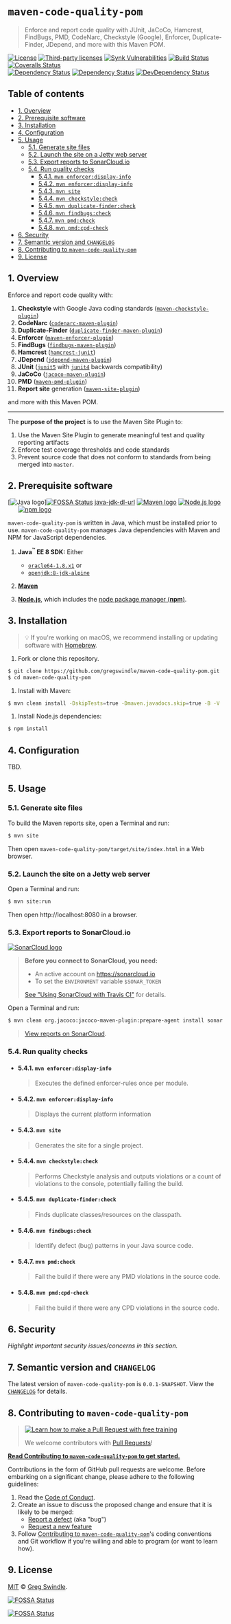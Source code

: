 # `maven-code-quality-pom`
> Enforce and report code quality with JUnit, JaCoCo, Hamcrest, FindBugs, PMD, CodeNarc, Checkstyle (Google), Enforcer, Duplicate-Finder, JDepend, and more with this Maven POM.

[![License][license-badge-image]][license-url]
[![Third-party licenses][fossa-shield-badge]][fossa-shield-url]
[![Synk Vulnerabilities][snyk-vulnerabilities-badge-image]][snyk-vulnerabilities-url]
[![Build Status][travis-image]][travis-url]
[![Coveralls Status][coveralls-image]][coveralls-url]<br>
[![Dependency Status][dependencyci-badge-image]][dependencyci-url]
[![Dependency Status][depstat-image]][depstat-url]
[![DevDependency Status][depstat-dev-image]][depstat-dev-url]

## Table of contents
<!-- ⛔️ AUTO-GENERATED-CONTENT:START (TOC:excludeText=Table of contents) -->
- [1. Overview](#1-overview)
- [2. Prerequisite software](#2-prerequisite-software)
- [3. Installation](#3-installation)
- [4. Configuration](#4-configuration)
- [5. Usage](#5-usage)
  * [5.1. Generate site files](#51-generate-site-files)
  * [5.2. Launch the site on a Jetty web server](#52-launch-the-site-on-a-jetty-web-server)
  * [5.3. Export reports to SonarCloud.io](#53-export-reports-to-sonarcloudio)
  * [5.4. Run quality checks](#54-run-quality-checks)
    + [5.4.1. `mvn enforcer:display-info`](#541-mvn-enforcerdisplay-info)
    + [5.4.2. `mvn enforcer:display-info`](#542-mvn-enforcerdisplay-info)
    + [5.4.3. `mvn site`](#543-mvn-site)
    + [5.4.4. `mvn checkstyle:check`](#544-mvn-checkstylecheck)
    + [5.4.5. `mvn duplicate-finder:check`](#545-mvn-duplicate-findercheck)
    + [5.4.6. `mvn findbugs:check`](#546-mvn-findbugscheck)
    + [5.4.7. `mvn pmd:check`](#547-mvn-pmdcheck)
    + [5.4.8. `mvn pmd:cpd-check`](#548-mvn-pmdcpd-check)
- [6. Security](#6-security)
- [7. Semantic version and `CHANGELOG`](#7-semantic-version-and-changelog)
- [8. Contributing to `maven-code-quality-pom`](#8-contributing-to-maven-code-quality-pom)
- [9. License](#9-license)
<!-- ⛔️ AUTO-GENERATED-CONTENT:END -->


## 1. Overview

Enforce and report code quality with:

  1. **Checkstyle** with Google Java coding standards ([`maven-checkstyle-plugin`](http://maven.apache.org/plugins/maven-checkstyle-plugin/))
  1. **CodeNarc** ([`codenarc-maven-plugin`](http://mojo.codehaus.org/codenarc-maven-plugin))
  1. **Duplicate-Finder** ([`duplicate-finder-maven-plugin`](https://github.com/basepom/duplicate-finder-maven-plugin))
  1. **Enforcer** ([`maven-enforcer-plugin`](http://maven.apache.org/enforcer/maven-enforcer-plugin/))
  1. **FindBugs** ([`findbugs-maven-plugin`](http://gleclaire.github.io/findbugs-maven-plugin/))
  1. **Hamcrest** ([`hamcrest-junit`](https://github.com/hamcrest/hamcrest-junit))
  1. **JDepend** ([`jdepend-maven-plugin`](http://mojo.codehaus.org/jdepend-maven-plugin))
  1. **JUnit** ([`junit5`](http://junit.org/junit5/) with [`junit4`](http://junit.org/junit4/) backwards compatibility)
  1. **JaCoCo** ([`jacoco-maven-plugin`](http://www.eclemma.org/jacoco/trunk/doc/maven.html))
  1. **PMD** ([`maven-pmd-plugin`](https://maven.apache.org/plugins/maven-pmd-plugin/))
  1. **Report site** generation ([`maven-site-plugin`](https://maven.apache.org/plugins/maven-site-plugin/))

and more with this Maven POM.

---

The **purpose of the project** is to use the Maven Site Plugin to:

  1. Use the Maven Site Plugin to generate meaningful test and quality reporting artifacts
  2. Enforce test coverage thresholds and code standards
  3. Prevent source code that does not conform to standards from being merged into `master`.

## 2. Prerequisite software

[![Java logo](./docs/img/icon-java-logo.png)][![FOSSA Status](https://app.fossa.io/api/projects/git%2Bgithub.com%2Fgregswindle%2Fmaven-code-quality-pom.svg?type=shield)](https://app.fossa.io/projects/git%2Bgithub.com%2Fgregswindle%2Fmaven-code-quality-pom?ref=badge_shield)
[java-jdk-dl-url]
[![Maven logo](./docs/img/icon-maven-logo.png)][maven-url]
[![Node.js logo](./docs/img/icons8/icon-nodejs-96.png)][nodejs-url]&nbsp;&nbsp;&nbsp;&nbsp;&nbsp;
[![npm logo][npm-logo]][npmjs-url]

`maven-code-quality-pom` is written in Java, which must be installed prior to use. `maven-code-quality-pom` manages Java dependencies with Maven and NPM for JavaScript dependencies.

 1. **Java<sup>:tm:</sup> EE 8 SDK:** Either
    * [`oracle64-1.8.x1`][java-jdk-dl-url] or
    * [`openjdk:8-jdk-alpine`](https://github.com/docker-library/openjdk/blob/b4f29ba829765552239bd18f272fcdaf09eca259/8-jdk/alpine/Dockerfile)

 1. [**Maven**][maven-dl-url]
 1. [**Node.js**][nodejs-url], which includes the [node package manager (**npm**)][npmjs-url].


## 3. Installation
> :bulb: If you're working on macOS, we recommend installing or updating software with [Homebrew](https://brew.sh/).

  1. Fork or clone this repository.

  ```bash
  $ git clone https://github.com/gregswindle/maven-code-quality-pom.git
  $ cd maven-code-quality-pom
  ```

  1. Install with Maven:

  ```bash
  $ mvn clean install -DskipTests=true -Dmaven.javadocs.skip=true -B -V
  ```

  1. Install Node.js dependencies:

  ```bash
  $ npm install
  ```

## 4. Configuration

TBD.

## 5. Usage

### 5.1. Generate site files

To build the Maven reports site, open a Terminal and run:

```bash
$ mvn site
```

Then open `maven-code-quality-pom/target/site/index.html` in a Web browser.

### 5.2. Launch the site on a Jetty web server

Open a Terminal and run:

```bash
$ mvn site:run
```

Then open http://localhost:8080 in a browser.

### 5.3. Export reports to SonarCloud.io
[![SonarCloud logo][sonar-cloud-icon]][sonar-cloud-url]

> **Before you connect to SonarCloud, you need:**
>
>  * An active account on https://sonarcloud.io
>  * To set the `ENVIRONMENT` variable `$SONAR_TOKEN`
>
> [See "Using SonarCloud with Travis CI"](https://docs.travis-ci.com/user/sonarcloud) for details.

Open a Terminal and run:

```bash
$ mvn clean org.jacoco:jacoco-maven-plugin:prepare-agent install sonar:sonar
```

> [View reports on SonarCloud](https://sonarcloud.io/dashboard?id=gregswindle-github).

### 5.4. Run quality checks

  * #### 5.4.1. `mvn enforcer:display-info`

    > Executes the defined enforcer-rules once per module.


  * #### 5.4.2. `mvn enforcer:display-info`

    > Displays the current platform information

  * #### 5.4.3. `mvn site`

    > Generates the site for a single project.

  * #### 5.4.4. `mvn checkstyle:check`

    > Performs Checkstyle analysis and outputs violations or a count of violations to the console, potentially failing the build.

  * #### 5.4.5. `mvn duplicate-finder:check`

    > Finds duplicate classes/resources on the classpath.


  * #### 5.4.6. `mvn findbugs:check`

    > Identify defect (bug) patterns in your Java source code.

  * #### 5.4.7. `mvn pmd:check`

    > Fail the build if there were any PMD violations in the source code.


  * #### 5.4.8. `mvn pmd:cpd-check`

    > Fail the build if there were any CPD violations in the source code.


## 6. Security

_Highlight important security issues/concerns in this section._

## 7. Semantic version and `CHANGELOG`

The latest version of `maven-code-quality-pom` is `0.0.1-SNAPSHOT`. View the [`CHANGELOG`][changelog-url] for details.

## 8. Contributing to `maven-code-quality-pom`
> [![Learn how to make a Pull Request with free training][prs-welcome-badge-image]][prs-welcome-url]
>
> We welcome contributors with [Pull Requests][prs-welcome-url]!

**[Read Contributing to `maven-code-quality-pom` to get started.][contributing-url]**

Contributions in the form of GitHub pull requests are welcome. Before embarking on a significant change, please adhere to the following guidelines:

  1. Read the [Code of Conduct][code-of-conduct-url].
  1. Create an issue to discuss the proposed change and ensure that it is likely to be merged:
      * [Report a defect][issues-new-defect-url] (aka "bug")
      * [Request a new feature][issues-new-feat-url]
  1. Follow [Contributing to `maven-code-quality-pom`][contributing-url]'s coding conventions and Git workflow if you're willing and able to program (or want to learn how).

## 9. License

[MIT][license-url] © [Greg Swindle][author-url].

[![FOSSA Status][fossa-large-badge]][fossa-large-url]


<!-- ⛔️ 📝 NOTE: PLEASE ALPHABETIZE LINK REFERENCES. 📝 ⛔️ -->

[author-url]: https://github.com/gregswindle
[changelog-url]: ./CHANGELOG.md
[code-of-conduct-url]: ./CODE_OF_CONDUCT.md
[contributing-url]: ./CONTRIBUTING.md
[coveralls-image]: https://img.shields.io/coveralls/gregswindle/maven-code-quality-pom/master.svg?style=flat-square
[coveralls-url]: https://coveralls.io/r/gregswindle/maven-code-quality-pom
[dependencyci-badge-image]: https://dependencyci.com/github/gregswindle/maven-code-quality-pom/badge
[dependencyci-url]: https://dependencyci.com/github/gregswindle/maven-code-quality-pom
[depstat-dev-image]: https://david-dm.org/gregswindle/maven-code-quality-pom/dev-status.svg?style=flat-square
[depstat-dev-url]: https://david-dm.org/gregswindle/maven-code-quality-pom#info=devDependencies
[depstat-image]: https://david-dm.org/gregswindle/maven-code-quality-pom.svg?style=flat-square
[depstat-url]: https://david-dm.org/gregswindle/maven-code-quality-pom
[fossa-large-badge]: https://app.fossa.io/api/projects/git%2Bgithub.com%2Fgregswindle%2Fmaven-code-quality-pom.svg?type=large
[fossa-large-url]: https://app.fossa.io/projects/git%2Bgithub.com%2Fgregswindle%2Fmaven-code-quality-pom?ref=badge_large
[fossa-shield-badge]: https://app.fossa.io/api/projects/git%2Bgithub.com%2Fgregswindle%2Fmaven-code-quality-pom.svg?type=shield
[fossa-shield-url]: https://app.fossa.io/api/projects/git%2Bgithub.com%2Fgregswindle%2Fmaven-code-quality-pom.svg?type=shield
[issues-new-defect-url]: /gregswindle/maven-code-quality-pom.git/issues/new?title=fix%28affected-scope%29%3A+subject-line-with-very-few-words&labels=Priority%3A+Medium%2CStatus%3A+Review+Needed%2CType%3A+Defect&body=%2A%2A%F0%9F%92%A1+TIP%3A%2A%2A+Select+the+%E2%86%96%EF%B8%8E%E2%8E%BE+Preview+%E2%8F%8B+Tab+above+help+read+these+instructions.%0D%0A%0D%0A%23%23+1.+Issue+type%0D%0A%3E%E2%8C%A6+Type+the+letter+%22x%22+in+the+%22checkbox%22+the+best+describe+this+issue.%0D%0A%0D%0A-+%5Bx%5D+__Feature%3A__+I%27m+requesting+a+product+enhancement.%0D%0A%0D%0A%23%23+2.+User+story+summary%0D%0A%3E%E2%8C%A6+Describe+what+you+want+to+accomplish%2C+in+what+role%2Fcapacity%2C+and+why+it%27s+important+to+you.%0D%0A%0D%0A%3E+__EXAMPLE%3A__%0D%0A%3E+As+a+Applicant%2C%0D%0A%3E+I+want+to+submit+my+resume%0D%0A%3E+In+order+to+be+considered+for+a+job+opening.%0D%0A%0D%0AAs+a+%7Brole%7D%2C%0D%0AI+must%2Fneed%2Fwant%2Fshould+%7Bdo+something%7D%0D%0AIn+order+to+%7Bachieve+value%7D.%0D%0A%0D%0A%23%23+3.+Acceptance+criteria%0D%0A%3E%E2%8C%A6+Replace+the+examples+below+with+your+own+imperative%2C+%22true%2Ffalse%22+statements+for+the+__behavior+you+expect__+to+see%2C+or+the+behavior+that+__would__+be+true+if+there+were+no+errors+%28for+defects%29.%0D%0A%0D%0A-+%5B+%5D+1.+Job+Applicants+receive+a+confirmation+email+after+they+submit+their+resumes.%0D%0A-+%5B+%5D+2.+An+Applicant%27s+resume+information+isn%27t+lost+when+errors+occur.%0D%0A-+%5B+%5D+3.+%7Bcriterion-three%7D%0D%0A-+%5B+%5D+4.+%7Bcriterion-four%7D%0D%0A%0D%0A%3C%21--+%E2%9B%94%EF%B8%8F++Do+not+remove+anything+below+this+comment.+%E2%9B%94%EF%B8%8F++--%3E%0D%0A%5Bicon-info-image%5D%3A+..%2Fdocs%2Fimg%2Ficons8%2Ficon-info-50.png%0D%0A
[issues-new-feat-url]: /gregswindle/maven-code-quality-pom.git/issues/new?title=feat%28affected-scope%29%3A+subject-line-with-very-few-words&labels=Priority%3A+Medium%2CStatus%3A+Review+Needed%2CType%3A+Feature&body=%2A%2A%F0%9F%92%A1+TIP%3A%2A%2A+Select+the+%E2%86%96%EF%B8%8E%E2%8E%BE+Preview+%E2%8F%8B+Tab+above+help+read+these+instructions.%0D%0A%0D%0A%23%23+1.+Issue+type%0D%0A%3E%E2%8C%A6+Type+the+letter+%22x%22+in+the+%22checkbox%22+the+best+describe+this+issue.%0D%0A%0D%0A-+%5Bx%5D+__Feature%3A__+I%27m+requesting+a+product+enhancement.%0D%0A%0D%0A%23%23+2.+User+story+summary%0D%0A%3E%E2%8C%A6+Describe+what+you+want+to+accomplish%2C+in+what+role%2Fcapacity%2C+and+why+it%27s+important+to+you.%0D%0A%0D%0A%3E+__EXAMPLE%3A__%0D%0A%3E+As+a+Applicant%2C%0D%0A%3E+I+want+to+submit+my+resume%0D%0A%3E+In+order+to+be+considered+for+a+job+opening.%0D%0A%0D%0AAs+a+%7Brole%7D%2C%0D%0AI+must%2Fneed%2Fwant%2Fshould+%7Bdo+something%7D%0D%0AIn+order+to+%7Bachieve+value%7D.%0D%0A%0D%0A%23%23+3.+Acceptance+criteria%0D%0A%3E%E2%8C%A6+Replace+the+examples+below+with+your+own+imperative%2C+%22true%2Ffalse%22+statements+for+the+__behavior+you+expect__+to+see%2C+or+the+behavior+that+__would__+be+true+if+there+were+no+errors+%28for+defects%29.%0D%0A%0D%0A-+%5B+%5D+1.+Job+Applicants+receive+a+confirmation+email+after+they+submit+their+resumes.%0D%0A-+%5B+%5D+2.+An+Applicant%27s+resume+information+isn%27t+lost+when+errors+occur.%0D%0A-+%5B+%5D+3.+%7Bcriterion-three%7D%0D%0A-+%5B+%5D+4.+%7Bcriterion-four%7D%0D%0A%0D%0A%3C%21--+%E2%9B%94%EF%B8%8F++Do+not+remove+anything+below+this+comment.+%E2%9B%94%EF%B8%8F++--%3E%0D%0A%5Bicon-info-image%5D%3A+..%2Fdocs%2Fimg%2Ficons8%2Ficon-info-50.png%0D%0A
[java-jdk-dl-url]: http://www.oracle.com/technetwork/java/javaee/downloads/index.html
[license-badge-image]: https://img.shields.io/badge/License-MIT-blue.svg?style=flat-square
[license-choose-url]: https://choosealicense.com/
[license-no-license-url]: https://choosealicense.com/no-license/
[license-unlicense-url]: https://choosealicense.com/licenses/#unlicense
[license-url]: ./LICENSE
[maven-url]: https://maven.apache.org/
[maven-dl-url]: http://maven.apache.org/download.cgi
[nodejs-url]: https://nodejs.org
[npmjs-url]: https://www.npmjs.com/
[npm-logo]: ./docs/img/icons8/icon-npm-100.png
[prs-welcome-badge-image]: https://img.shields.io/badge/PRs-welcome-brightgreen.svg?style=flat-square
[prs-welcome-url]: http://makeapullrequest.com
[snyk-vulnerabilities-badge-image]: https://snyk.io/test/github/gregswindle/maven-code-quality-pom/badge.svg?style=flat-square
[snyk-vulnerabilities-url]: https://snyk.io/test/github/gregswindle/maven-code-quality-pom
[sonar-cloud-icon]: ./docs/img/logo-sonar-cloud.png
[sonar-cloud-url]: https://sonarcloud.io/dashboard?id=gregswindle-github
[travis-image]: https://img.shields.io/travis/gregswindle/maven-code-quality-pom/master.svg?style=flat-square
[travis-url]: https://travis-ci.org/gregswindle/maven-code-quality-pom
[versioneye-badge-image]: https://www.versioneye.com/user/projects/5a012f2f2de28c58f8c7a10f/badge.svg?style=flat-square
[versioneye-url]: https://www.versioneye.com/user/projects/5a012f2f2de28c58f8c7a10f


[![FOSSA Status](https://app.fossa.io/api/projects/git%2Bgithub.com%2Fgregswindle%2Fmaven-code-quality-pom.svg?type=large)](https://app.fossa.io/projects/git%2Bgithub.com%2Fgregswindle%2Fmaven-code-quality-pom?ref=badge_large)